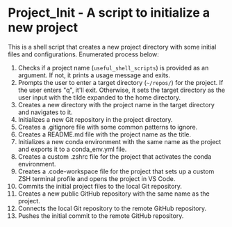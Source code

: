 # Project_Init - A script to initialize a new project

This is a shell script that creates a new project directory with some initial files and configurations. Enumerated process below:

1. Checks if a project name (`useful_shell_scripts`) is provided as an argument. If not, it prints a usage message and exits.
2. Prompts the user to enter a target directory (`~/repos/`) for the project. If the user enters "q", it'll exit. Otherwise, it sets the target directory as the user input with the tilde expanded to the home directory.
3. Creates a new directory with the project name in the target directory and navigates to it.
4. Initializes a new Git repository in the project directory.
5. Creates a .gitignore file with some common patterns to ignore.
6. Creates a README.md file with the project name as the title.
7. Initializes a new conda environment with the same name as the project and exports it to a conda_env.yml file.
8. Creates a custom .zshrc file for the project that activates the conda environment.
9. Creates a .code-workspace file for the project that sets up a custom ZSH terminal profile and opens the project in VS Code.
10. Commits the initial project files to the local Git repository.
11. Creates a new public GitHub repository with the same name as the project.
12. Connects the local Git repository to the remote GitHub repository.
13. Pushes the initial commit to the remote GitHub repository.
